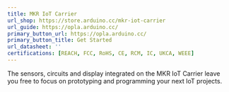 ```yaml
---
title: MKR IoT Carrier
url_shop: https://store.arduino.cc/mkr-iot-carrier
url_guide: https://opla.arduino.cc/
primary_button_url: https://opla.arduino.cc/
primary_button_title: Get Started
url_datasheet: ''
certifications: [REACH, FCC, RoHS, CE, RCM, IC, UKCA, WEEE]
---
```


The sensors, circuits and display integrated on the MKR IoT Carrier leave you free to focus on prototyping and programming your next IoT projects.
